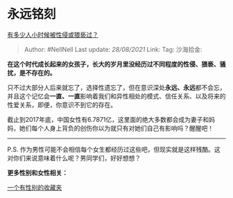 # 永远铭刻
[有多少人小时候被性侵或猥亵过？](https://www.zhihu.com/question/68597020/answer/597416417)

> Author: #NellNell
> Last update: *28/08/2021*
> Link:
> Tag:
> 沙海拾金:

**在这个时代成长起来的女孩子，长大的岁月里没经历过不同程度的性侵、猥亵、骚扰，是不存在的。**

只不过大部分人后来就忘了，选择性遗忘了，但在意识深处**永远、永远**都不会忘，并且这个记忆会**一直、一直**影响着我们和异性相处的模式、信任关系、以及将来的性爱关系，即便，你意识不到它的存在。

截止到2017年底，中国女性有6.7871亿，这里面的绝大多数都会成为妻子和妈妈，她们每个人身上背负的创伤你以为就只有对她们自己有影响吗？醒醒吧！

---

P.S. 作为男性可能不会相信每个女生都经历过这些吧，但现实就是这样残酷。这对你们来说意味着什么呢？男同学们，好好想想？

**更多性别和女性相关：**

[一个有性别的收藏夹](https://www.zhihu.com/collection/326955627)
